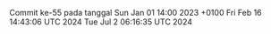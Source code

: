 Commit ke-55 pada tanggal Sun Jan 01 14:00 2023 +0100
Fri Feb 16 14:43:06 UTC 2024
Tue Jul  2 06:16:35 UTC 2024
